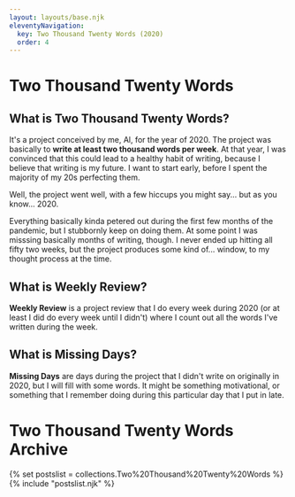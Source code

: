 ```yaml
---
layout: layouts/base.njk
eleventyNavigation:
  key: Two Thousand Twenty Words (2020)
  order: 4
---
```

# Two Thousand Twenty Words

## What is Two Thousand Twenty Words?

It's a project conceived by me, Al, for the year of 2020. The project was basically to **write at least two thousand words per week**. At that year, I was convinced that this could lead to a healthy habit of writing, because I believe that writing is my future. I want to start early, before I spent the majority of my 20s perfecting them.

Well, the project went well, with a few hiccups you might say... but as you know... 2020.

Everything basically kinda petered out during the first few months of the pandemic, but I stubbornly keep on doing them. At some point I was misssing basically months of writing, though. I never ended up hitting all fifty two weeks, but the project produces some kind of... window, to my thought process at the time.

## What is Weekly Review?

**Weekly Review** is a project review that I do every week during 2020 (or at least I did do every week until I didn't) where I count out all the words I've written during the week.

## What is Missing Days?

**Missing Days** are days during the project that I didn't write on originally in 2020, but I will fill with some words. It might be something motivational, or something that I remember doing during this particular day that I put in late.


# Two Thousand Twenty Words Archive

{% set postslist = collections.Two%20Thousand%20Twenty%20Words %}
{% include "postslist.njk" %}